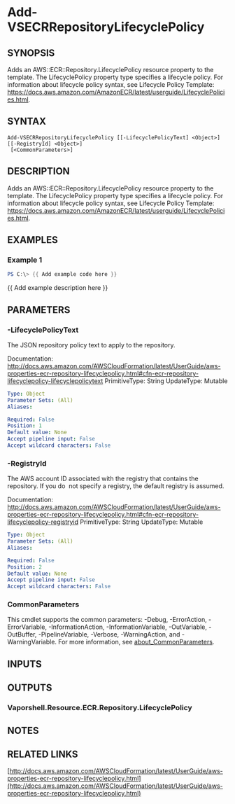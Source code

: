 # Add-VSECRRepositoryLifecyclePolicy

## SYNOPSIS
Adds an AWS::ECR::Repository.LifecyclePolicy resource property to the template.
The LifecyclePolicy property type specifies a lifecycle policy.
For information about lifecycle policy syntax, see Lifecycle Policy Template: https://docs.aws.amazon.com/AmazonECR/latest/userguide/LifecyclePolicies.html.

## SYNTAX

```
Add-VSECRRepositoryLifecyclePolicy [[-LifecyclePolicyText] <Object>] [[-RegistryId] <Object>]
 [<CommonParameters>]
```

## DESCRIPTION
Adds an AWS::ECR::Repository.LifecyclePolicy resource property to the template.
The LifecyclePolicy property type specifies a lifecycle policy.
For information about lifecycle policy syntax, see Lifecycle Policy Template: https://docs.aws.amazon.com/AmazonECR/latest/userguide/LifecyclePolicies.html.

## EXAMPLES

### Example 1
```powershell
PS C:\> {{ Add example code here }}
```

{{ Add example description here }}

## PARAMETERS

### -LifecyclePolicyText
The JSON repository policy text to apply to the repository.

Documentation: http://docs.aws.amazon.com/AWSCloudFormation/latest/UserGuide/aws-properties-ecr-repository-lifecyclepolicy.html#cfn-ecr-repository-lifecyclepolicy-lifecyclepolicytext
PrimitiveType: String
UpdateType: Mutable

```yaml
Type: Object
Parameter Sets: (All)
Aliases:

Required: False
Position: 1
Default value: None
Accept pipeline input: False
Accept wildcard characters: False
```

### -RegistryId
The AWS account ID associated with the registry that contains the repository.
If you do  not specify a registry, the default registry is assumed.

Documentation: http://docs.aws.amazon.com/AWSCloudFormation/latest/UserGuide/aws-properties-ecr-repository-lifecyclepolicy.html#cfn-ecr-repository-lifecyclepolicy-registryid
PrimitiveType: String
UpdateType: Mutable

```yaml
Type: Object
Parameter Sets: (All)
Aliases:

Required: False
Position: 2
Default value: None
Accept pipeline input: False
Accept wildcard characters: False
```

### CommonParameters
This cmdlet supports the common parameters: -Debug, -ErrorAction, -ErrorVariable, -InformationAction, -InformationVariable, -OutVariable, -OutBuffer, -PipelineVariable, -Verbose, -WarningAction, and -WarningVariable. For more information, see [about_CommonParameters](http://go.microsoft.com/fwlink/?LinkID=113216).

## INPUTS

## OUTPUTS

### Vaporshell.Resource.ECR.Repository.LifecyclePolicy
## NOTES

## RELATED LINKS

[http://docs.aws.amazon.com/AWSCloudFormation/latest/UserGuide/aws-properties-ecr-repository-lifecyclepolicy.html](http://docs.aws.amazon.com/AWSCloudFormation/latest/UserGuide/aws-properties-ecr-repository-lifecyclepolicy.html)

